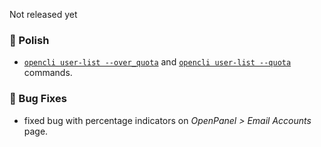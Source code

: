 Not released yet

### 💅 Polish
- [`opencli user-list --over_quota`](https://dev.openpanel.com/cli/users.html#List-Users) and [`opencli user-list --quota`](https://dev.openpanel.com/cli/users.html#List-Users) commands.


### 🐛 Bug Fixes
- fixed bug with percentage indicators on *OpenPanel > Email Accounts* page.
